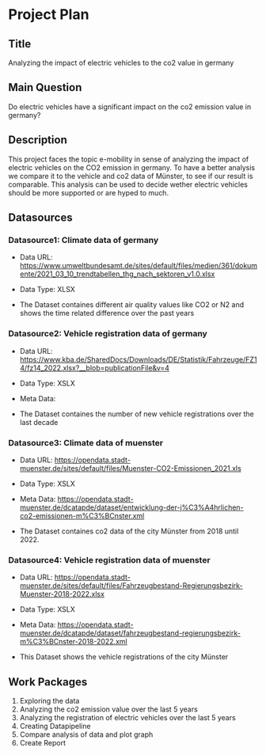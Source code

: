 # Project Plan

## Title
<!-- Give your project a short title. -->
Analyzing the impact of electric vehicles to the co2 value in germany

## Main Question

<!-- Think about one main question you want to answer based on the data. -->
Do electric vehicles have a significant impact on the co2 emission value in germany?

## Description

<!-- Describe your data science project in max. 200 words. Consider writing about why and how you attempt it. -->
This project faces the topic e-mobility in sense of analyzing the impact of electric vehicles on the CO2 emission in germany. To have a better analysis we compare it to the vehicle and co2 data of Münster, to see if our result is comparable. This analysis can be used to decide wether electric vehicles should be more supported or are hyped to much.

## Datasources

<!-- Describe each datasources you plan to use in a section. Use the prefic "DatasourceX" where X is the id of the datasource. -->

### Datasource1: Climate data of germany
* Data URL: https://www.umweltbundesamt.de/sites/default/files/medien/361/dokumente/2021_03_10_trendtabellen_thg_nach_sektoren_v1.0.xlsx
* Data Type: XLSX

* The Dataset containes different air quality values like CO2 or N2 and shows the time related difference over the past years

### Datasource2: Vehicle registration data of germany
* Data URL: https://www.kba.de/SharedDocs/Downloads/DE/Statistik/Fahrzeuge/FZ14/fz14_2022.xlsx?__blob=publicationFile&v=4
* Data Type: XSLX
* Meta Data: 

* The Dataset containes the number of new vehicle registrations over the last decade

### Datasource3: Climate data of muenster
* Data URL: https://opendata.stadt-muenster.de/sites/default/files/Muenster-CO2-Emissionen_2021.xls
* Data Type: XSLX
* Meta Data: https://opendata.stadt-muenster.de/dcatapde/dataset/entwicklung-der-j%C3%A4hrlichen-co2-emissionen-m%C3%BCnster.xml

* The Dataset containes co2 data of the city Münster from 2018 until 2022.

### Datasource4: Vehicle registration data of muenster
* Data URL: https://opendata.stadt-muenster.de/sites/default/files/Fahrzeugbestand-Regierungsbezirk-Muenster-2018-2022.xlsx
* Data Type: XSLX
* Meta Data: https://opendata.stadt-muenster.de/dcatapde/dataset/fahrzeugbestand-regierungsbezirk-m%C3%BCnster-2018-2022.xml

* This Dataset shows the vehicle registrations of the city Münster

## Work Packages

<!-- List of work packages ordered sequentially, each pointing to an issue with more details. -->

1. Exploring the data
2. Analyzing the co2 emission value over the last 5 years
3. Analyzing the registration of electric vehicles over the last 5 years
4. Creating Datapipeline
5. Compare analysis of data and plot graph
6. Create Report


